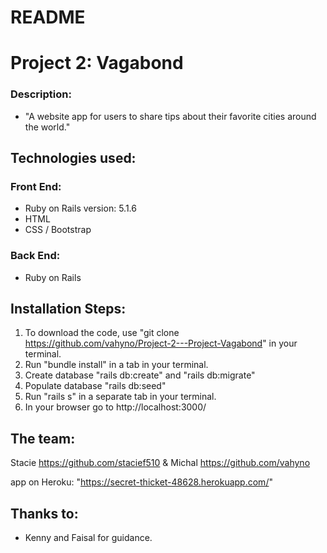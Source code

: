 # README

# Project 2: Vagabond

### Description:
* "A website app for users to share tips about their favorite cities around the world."

## Technologies used:
### Front End:
* Ruby on Rails version: 5.1.6
* HTML
* CSS / Bootstrap
### Back End:
* Ruby on Rails

## Installation Steps:
1. To download the code, use "git clone https://github.com/vahyno/Project-2---Project-Vagabond" in your terminal.
2. Run "bundle install" in a tab in your terminal.
3. Create database "rails db:create" and "rails db:migrate"
4. Populate database "rails db:seed"
5. Run "rails s" in a separate tab in your terminal.
6. In your browser go to http://localhost:3000/


## The team:
  Stacie https://github.com/stacief510 & Michal https://github.com/vahyno

  app on Heroku: "https://secret-thicket-48628.herokuapp.com/"

## Thanks to:
* Kenny and Faisal for guidance.

